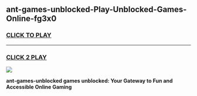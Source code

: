 
## ant-games-unblocked-Play-Unblocked-Games-Online-fg3x0
<h3>
<a href="https://premium76.site?title=ant-games-unblocked&ref=24A">CLICK TO PLAY</a></h3>
<hr>

<h3>
<a href="https://premium76.site?title=ant-games-unblocked&ref=24A">CLICK 2 PLAY</a>
  
</h3>

<a href="https://premium76.site?title=ant-games-unblocked&ref=24A"><img src="https://clearcache.store/games.png"></a>


**ant-games-unblocked games unblocked: Your Gateway to Fun and Accessible Online Gaming**

